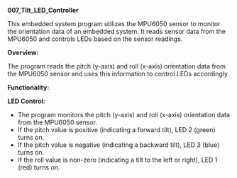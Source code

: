 ﻿**007_Tilt_LED_Controller**

This embedded system program utilizes the MPU6050 sensor to monitor the orientation data of an embedded system. It reads sensor data from the MPU6050 and controls LEDs based on the sensor readings.

**Overview:**

The program reads the pitch (y-axis) and roll (x-axis) orientation data from the MPU6050 sensor and uses this information to control LEDs accordingly.

**Functionality:**

**LED Control:**

- The program monitors the pitch (y-axis) and roll (x-axis) orientation data from the MPU6050 sensor.
- If the pitch value is positive (indicating a forward tilt), LED 2 (green) turns on.
- If the pitch value is negative (indicating a backward tilt), LED 3 (blue) turns on.
- If the roll value is non-zero (indicating a tilt to the left or right), LED 1 (red) turns on.

